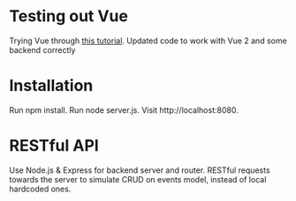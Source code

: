 Testing out Vue
===============

Trying Vue through [this tutorial](https://scotch.io/tutorials/build-an-app-with-vue-js-a-lightweight-alternative-to-angularjs).
Updated code to work with Vue 2 and some backend correctly

# Installation
Run npm install.
Run node server.js.
Visit http://localhost:8080.

# RESTful API
Use Node.js & Express for backend server and router.
RESTful requests towards the server to simulate CRUD on events model, instead of local hardcoded ones.